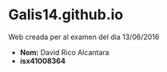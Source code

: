 # Galis14.github.io
Web creada per al examen del dia 13/06/2016

* **Nom:** David Rico Alcantara
* **isx41008364**
